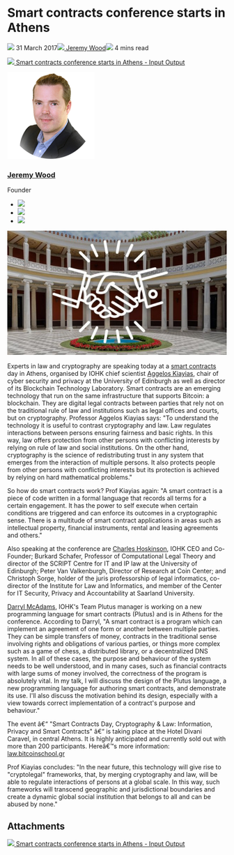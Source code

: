 # Smart contracts conference starts in Athens
![](img/2017-03-31-smart-contracts-conference-starts-in-athens.002.png) 31 March 2017![](img/2017-03-31-smart-contracts-conference-starts-in-athens.002.png)[ Jeremy Wood](/en/blog/authors/jeremy-wood/page-1/)![](img/2017-03-31-smart-contracts-conference-starts-in-athens.003.png) 4 mins read

![](img/2017-03-31-smart-contracts-conference-starts-in-athens.004.png)[ Smart contracts conference starts in Athens - Input Output](https://ucarecdn.com/4553482e-aba0-40d4-bf4b-4cb75af5cbcc/-/inline/yes/ "Smart contracts conference starts in Athens - Input Output")

![Jeremy Wood](img/2017-03-31-smart-contracts-conference-starts-in-athens.005.png)[](/en/blog/authors/jeremy-wood/page-1/)
### [**Jeremy Wood**](/en/blog/authors/jeremy-wood/page-1/)
Founder

- ![](img/2017-03-31-smart-contracts-conference-starts-in-athens.006.png)[](tmp///www.youtube.com/watch?v=E2G9xLYpR1c "YouTube")
- ![](img/2017-03-31-smart-contracts-conference-starts-in-athens.007.png)[](tmp///jp.linkedin.com/in/jeremykwood "LinkedIn")
- ![](img/2017-03-31-smart-contracts-conference-starts-in-athens.008.png)[](tmp///twitter.com/iohk_jeremy "Twitter")

![Smart contracts conference starts in Athens](img/2017-03-31-smart-contracts-conference-starts-in-athens.009.jpeg)

Experts in law and cryptography are speaking today at a [smart contracts](/en/blog/thoughts-on-an-ontology-for-smart-contracts/ "Thoughts on an ontology for smart contracts") day in Athens, organised by IOHK chief scientist [Aggelos Kiayias](/en/team/aggelos-kiayias/ "Aggelos Kiayias, IOHK profile"), chair of cyber security and privacy at the University of Edinburgh as well as director of its Blockchain Technology Laboratory. Smart contracts are an emerging technology that run on the same infrastructure that supports Bitcoin: a blockchain. They are digital legal contracts between parties that rely not on the traditional rule of law and institutions such as legal offices and courts, but on cryptography. Professor Aggelos Kiayias says: "To understand the technology it is useful to contrast cryptography and law. Law regulates interactions between persons ensuring fairness and basic rights. In this way, law offers protection from other persons with conflicting interests by relying on rule of law and social institutions. On the other hand, cryptography is the science of redistributing trust in any system that emerges from the interaction of multiple persons. It also protects people from other persons with conflicting interests but its protection is achieved by relying on hard mathematical problems."

So how do smart contracts work? Prof Kiayias again: "A smart contract is a piece of code written in a formal language that records all terms for a certain engagement. It has the power to self execute when certain conditions are triggered and can enforce its outcomes in a cryptographic sense. There is a multitude of smart contract applications in areas such as intellectual property, financial instruments, rental and leasing agreements and others."

Also speaking at the conference are [Charles Hoskinson](/en/team/charles-hoskinson/ "Charles Hoskinson, IOHK profile"), IOHK CEO and Co-Founder; Burkard Schafer, Professor of Computational Legal Theory and director of the SCRIPT Centre for IT and IP law at the University of Edinburgh; Peter Van Valkenburgh, Director of Research at Coin Center; and Christoph Sorge, holder of the juris professorship of legal informatics, co-director of the Institute for Law and Informatics, and member of the Center for IT Security, Privacy and Accountability at Saarland University.

[Darryl McAdams](/en/team/darryl-mcadams/ "Darryl McAdams, IOHK profile"), IOHK's Team Plutus manager is working on a new programming language for smart contracts (Plutus) and is in Athens for the conference. According to Darryl, "A smart contract is a program which can implement an agreement of one form or another between multiple parties. They can be simple transfers of money, contracts in the traditional sense involving rights and obligations of various parties, or things more complex such as a game of chess, a distributed library, or a decentralized DNS system. In all of these cases, the purpose and behaviour of the system needs to be well understood, and in many cases, such as financial contracts with large sums of money involved, the correctness of the program is absolutely vital. In my talk, I will discuss the design of the Plutus language, a new programming language for authoring smart contracts, and demonstrate its use. I'll also discuss the motivation behind its design, especially with a view towards correct implementation of a contract's purpose and behaviour."

The event â€“ "Smart Contracts Day, Cryptography & Law: Information, Privacy and Smart Contracts" â€“ is taking place at the Hotel Divani Caravel, in central Athens. It is highly anticipated and currently sold out with more than 200 participants. Hereâ€™s more information: [law.bitcoinschool.gr](https://law.bitcoinschool.gr "law.bitcoinschool.gr")

Prof Kiayias concludes: "In the near future, this technology will give rise to "cryptolegal" frameworks, that, by merging cryptography and law, will be able to regulate interactions of persons at a global scale. In this way, such frameworks will transcend geographic and jurisdictional boundaries and create a dynamic global social institution that belongs to all and can be abused by none."
## **Attachments**
![](img/2017-03-31-smart-contracts-conference-starts-in-athens.004.png)[ Smart contracts conference starts in Athens - Input Output](https://ucarecdn.com/4553482e-aba0-40d4-bf4b-4cb75af5cbcc/-/inline/yes/ "Smart contracts conference starts in Athens - Input Output")
